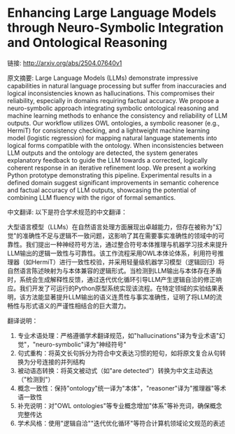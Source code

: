 # Enhancing Large Language Models through Neuro-Symbolic Integration and Ontological Reasoning

链接: http://arxiv.org/abs/2504.07640v1

原文摘要:
Large Language Models (LLMs) demonstrate impressive capabilities in natural
language processing but suffer from inaccuracies and logical inconsistencies
known as hallucinations. This compromises their reliability, especially in
domains requiring factual accuracy. We propose a neuro-symbolic approach
integrating symbolic ontological reasoning and machine learning methods to
enhance the consistency and reliability of LLM outputs. Our workflow utilizes
OWL ontologies, a symbolic reasoner (e.g., HermiT) for consistency checking,
and a lightweight machine learning model (logistic regression) for mapping
natural language statements into logical forms compatible with the ontology.
When inconsistencies between LLM outputs and the ontology are detected, the
system generates explanatory feedback to guide the LLM towards a corrected,
logically coherent response in an iterative refinement loop. We present a
working Python prototype demonstrating this pipeline. Experimental results in a
defined domain suggest significant improvements in semantic coherence and
factual accuracy of LLM outputs, showcasing the potential of combining LLM
fluency with the rigor of formal semantics.

中文翻译:
以下是符合学术规范的中文翻译：

大型语言模型（LLMs）在自然语言处理方面展现出卓越能力，但存在被称为"幻觉"的准确性不足与逻辑不一致问题，这影响了其在需要事实准确性的领域中的可靠性。我们提出一种神经符号方法，通过整合符号本体推理与机器学习技术来提升LLM输出的逻辑一致性与可靠性。该工作流程采用OWL本体论体系，利用符号推理器（如HermiT）进行一致性校验，并采用轻量级机器学习模型（逻辑回归）将自然语言陈述映射为与本体兼容的逻辑形式。当检测到LLM输出与本体存在矛盾时，系统会生成解释性反馈，通过迭代优化循环引导LLM产生逻辑自洽的修正响应。我们开发了可运行的Python原型系统实现该流程。在特定领域的实验结果表明，该方法能显著提升LLM输出的语义连贯性与事实准确性，证明了将LLM的流畅性与形式语义的严谨性相结合的巨大潜力。

翻译说明：
1. 专业术语处理：严格遵循学术翻译规范，如"hallucinations"译为专业术语"幻觉"，"neuro-symbolic"译为"神经符号"
2. 句式重构：将英文长句拆分为符合中文表达习惯的短句，如将原文复合从句转换为分号连接的并列结构
3. 被动语态转换：将英文被动式（如"are detected"）转换为中文主动表达（"检测到"）
4. 概念一致性：保持"ontology"统一译为"本体"，"reasoner"译为"推理器"等术语一致性
5. 补充说明：对"OWL ontologies"等专业概念增加"体系"等补充词，确保概念完整传达
6. 学术风格：使用"逻辑自洽""迭代优化循环"等符合计算机领域论文规范的表述
